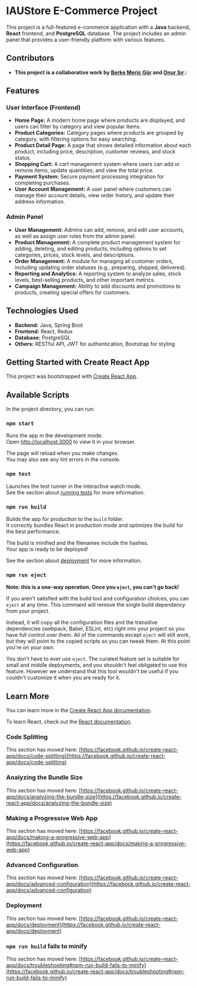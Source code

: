 # IAUStore E-Commerce Project

This project is a full-featured e-commerce application with a **Java** backend, **React** frontend, and **PostgreSQL** database. The project includes an admin panel that provides a user-friendly platform with various features.

## Contributors

- **This project is a collaborative work by [Berke Meriç Gür](https://github.com/berkemericgur) and [Onur Sır](https://github.com/onrsir).:** 

## Features

### User Interface (Frontend)
- **Home Page:** A modern home page where products are displayed, and users can filter by category and view popular items.
- **Product Categories:** Category pages where products are grouped by category, with filtering options for easy searching.
- **Product Detail Page:** A page that shows detailed information about each product, including price, description, customer reviews, and stock status.
- **Shopping Cart:** A cart management system where users can add or remove items, update quantities, and view the total price.
- **Payment System:** Secure payment processing integration for completing purchases.
- **User Account Management:** A user panel where customers can manage their account details, view order history, and update their address information.

### Admin Panel
- **User Management:** Admins can add, remove, and edit user accounts, as well as assign user roles from the admin panel.
- **Product Management:** A complete product management system for adding, deleting, and editing products, including options to set categories, prices, stock levels, and descriptions.
- **Order Management:** A module for managing all customer orders, including updating order statuses (e.g., preparing, shipped, delivered).
- **Reporting and Analytics:** A reporting system to analyze sales, stock levels, best-selling products, and other important metrics.
- **Campaign Management:** Ability to add discounts and promotions to products, creating special offers for customers.

## Technologies Used
- **Backend:** Java, Spring Boot
- **Frontend:** React, Redux
- **Database:** PostgreSQL
- **Others:** RESTful API, JWT for authentication, Bootstrap for styling

## Getting Started with Create React App

This project was bootstrapped with [Create React App](https://github.com/facebook/create-react-app).

## Available Scripts

In the project directory, you can run:

### `npm start`

Runs the app in the development mode.\
Open [http://localhost:3000](http://localhost:3000) to view it in your browser.

The page will reload when you make changes.\
You may also see any lint errors in the console.

### `npm test`

Launches the test runner in the interactive watch mode.\
See the section about [running tests](https://facebook.github.io/create-react-app/docs/running-tests) for more information.

### `npm run build`

Builds the app for production to the `build` folder.\
It correctly bundles React in production mode and optimizes the build for the best performance.

The build is minified and the filenames include the hashes.\
Your app is ready to be deployed!

See the section about [deployment](https://facebook.github.io/create-react-app/docs/deployment) for more information.

### `npm run eject`

**Note: this is a one-way operation. Once you `eject`, you can't go back!**

If you aren't satisfied with the build tool and configuration choices, you can `eject` at any time. This command will remove the single build dependency from your project.

Instead, it will copy all the configuration files and the transitive dependencies (webpack, Babel, ESLint, etc) right into your project so you have full control over them. All of the commands except `eject` will still work, but they will point to the copied scripts so you can tweak them. At this point you're on your own.

You don't have to ever use `eject`. The curated feature set is suitable for small and middle deployments, and you shouldn't feel obligated to use this feature. However we understand that this tool wouldn't be useful if you couldn't customize it when you are ready for it.

## Learn More

You can learn more in the [Create React App documentation](https://facebook.github.io/create-react-app/docs/getting-started).

To learn React, check out the [React documentation](https://reactjs.org/).

### Code Splitting

This section has moved here: [https://facebook.github.io/create-react-app/docs/code-splitting](https://facebook.github.io/create-react-app/docs/code-splitting)

### Analyzing the Bundle Size

This section has moved here: [https://facebook.github.io/create-react-app/docs/analyzing-the-bundle-size](https://facebook.github.io/create-react-app/docs/analyzing-the-bundle-size)

### Making a Progressive Web App

This section has moved here: [https://facebook.github.io/create-react-app/docs/making-a-progressive-web-app](https://facebook.github.io/create-react-app/docs/making-a-progressive-web-app)

### Advanced Configuration

This section has moved here: [https://facebook.github.io/create-react-app/docs/advanced-configuration](https://facebook.github.io/create-react-app/docs/advanced-configuration)

### Deployment

This section has moved here: [https://facebook.github.io/create-react-app/docs/deployment](https://facebook.github.io/create-react-app/docs/deployment)

### `npm run build` fails to minify

This section has moved here: [https://facebook.github.io/create-react-app/docs/troubleshooting#npm-run-build-fails-to-minify](https://facebook.github.io/create-react-app/docs/troubleshooting#npm-run-build-fails-to-minify)


